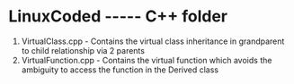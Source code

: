 # LinuxCoded ----- C++ folder 
1.  VirtualClass.cpp    -   Contains the virtual class inheritance in grandparent to child relationship via 2 parents
2.  VirtualFunction.cpp -   Contains the virtual function which avoids the ambiguity to access the function in the Derived class
